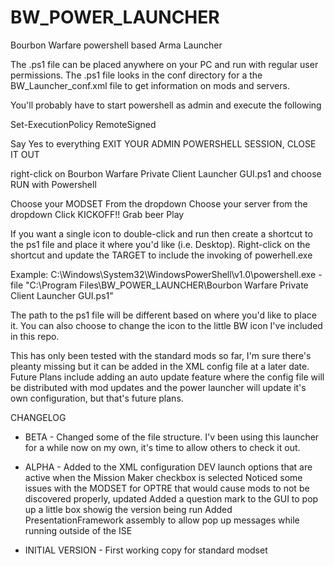 # BW_POWER_LAUNCHER
Bourbon Warfare powershell based Arma Launcher

The .ps1 file can be placed anywhere on your PC and run with regular user permissions.
The .ps1 file looks in the conf directory for a the BW_Launcher_conf.xml file to get information on mods and servers.

You'll probably have to start powershell as admin and execute the following

Set-ExecutionPolicy RemoteSigned

Say Yes to everything
EXIT YOUR ADMIN POWERSHELL SESSION, CLOSE IT OUT

right-click on Bourbon Warfare Private Client Launcher GUI.ps1 and choose RUN with Powershell

Choose your MODSET From the dropdown
Choose your server from the dropdown
Click KICKOFF!!
Grab beer
Play

If you want a single icon to double-click and run then create a shortcut to the ps1 file and place it where you'd like (i.e. Desktop). Right-click on the shortcut and update the TARGET to include the invoking of powerhell.exe 

Example:
C:\Windows\System32\WindowsPowerShell\v1.0\powershell.exe -file "C:\Program Files\BW_POWER_LAUNCHER\Bourbon Warfare Private Client Launcher GUI.ps1"

The path to the ps1 file will be different based on where you'd like to place it. You can also choose to change the icon to the little BW icon I've included in this repo. 

This has only been tested with the standard mods so far, I'm sure there's pleanty missing but it can be added in the XML
config file at a later date. Future Plans include adding an auto update feature where the config file will be distributed with mod updates and the power launcher will update it's own configuration, but that's future plans.

CHANGELOG

- BETA -
Changed some of the file structure. I'v been using this launcher for a while now on my own, it's time to allow others to check it out.

- ALPHA -
Added to the XML configuration DEV launch options that are active when the Mission Maker checkbox is selected
Noticed some issues with the MODSET for OPTRE that would cause mods to not be discovered properly, updated
Added a question mark to the GUI to pop up a little box showig the version being run
Added PresentationFramework assembly to allow pop up messages while running outside of the ISE

- INITIAL VERSION - 
First working copy for standard modset

